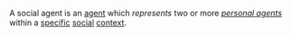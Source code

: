 A social agent is an [agent](https://github.com/gcassel/Modular-Organization-Terminology/blob/master/terms/agent.md) which *represents* two or more *[personal agents](https://github.com/gcassel/Modular-Organization-Terminology/edit/master/compound-terms/personal-agent.md)* within a [specific](https://github.com/gcassel/Modular-Organization-Terminology/blob/master/terms/specific.md) [social](https://github.com/gcassel/Modular-Organization-Terminology/blob/master/terms/social.md) [context](https://github.com/gcassel/Modular-Organization-Terminology/blob/master/terms/context.md).
